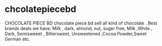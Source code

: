 # chcolatepiecebd
CHOCOLATE PIECE BD chocolate piece bd sell all kind of chocolate . Best brands deals we have. Milk , dark, almond, nut, suger free, Milk ,White , Dark, Semisweeet , Bittersweet, Unsweetened ,Cocoa Powder,Sweet German etc.
